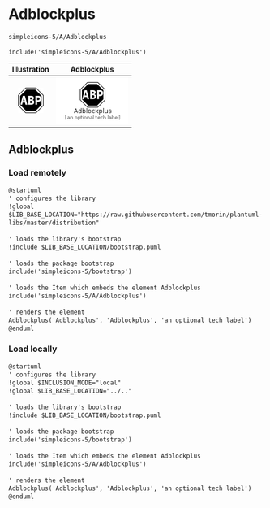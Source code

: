 # Adblockplus


```text
simpleicons-5/A/Adblockplus
```

```text
include('simpleicons-5/A/Adblockplus')
```



| Illustration | Adblockplus |
| :---: | :---: |
| ![illustration for Illustration](../../simpleicons-5/A/Adblockplus.png) | ![illustration for Adblockplus](../../simpleicons-5/A/Adblockplus.Local.png) |




## Adblockplus

### Load remotely
```plantuml
@startuml
' configures the library
!global $LIB_BASE_LOCATION="https://raw.githubusercontent.com/tmorin/plantuml-libs/master/distribution"

' loads the library's bootstrap
!include $LIB_BASE_LOCATION/bootstrap.puml

' loads the package bootstrap
include('simpleicons-5/bootstrap')

' loads the Item which embeds the element Adblockplus
include('simpleicons-5/A/Adblockplus')

' renders the element
Adblockplus('Adblockplus', 'Adblockplus', 'an optional tech label')
@enduml
```

### Load locally
```plantuml
@startuml
' configures the library
!global $INCLUSION_MODE="local"
!global $LIB_BASE_LOCATION="../.."

' loads the library's bootstrap
!include $LIB_BASE_LOCATION/bootstrap.puml

' loads the package bootstrap
include('simpleicons-5/bootstrap')

' loads the Item which embeds the element Adblockplus
include('simpleicons-5/A/Adblockplus')

' renders the element
Adblockplus('Adblockplus', 'Adblockplus', 'an optional tech label')
@enduml
```

